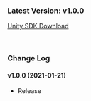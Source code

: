 ### Latest Version: v1.0.0

[Unity SDK Download](https://xyuditqzezxs1008973.cdn.ntruss.com/GameChatSDK/GameChatPlugin_v1.0.0_20210316.unitypackage)

<br/>

### Change Log

#### v1.0.0 (2021-01-21)

- Release